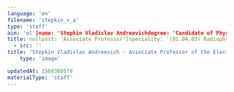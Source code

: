 ```yaml
---
language: 'en'
filename: 'stepkin_v_a'
type: 'staff'
aim: 'el']name: 'Stepkin Vladislav Andreevichdegree: 'Candidate of Physico-Mathematical Sciences'
title: nullpost: 'Associate Professor']speciality: '(01.04.03) Radiophysicscontacts: []avatar:
  - src: ''
title: 'Stepkin Vladislav Andreevich - Associate Professor of the Electronics Department'
    type: 'image'

updatedAt: 1568360578
materialType: 'staff'
---
```


